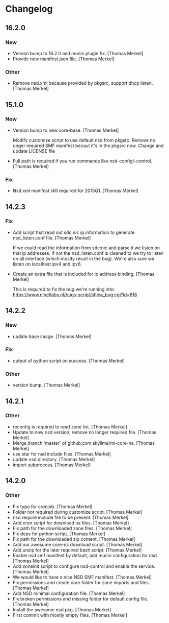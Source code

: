 # Changelog

## 16.2.0

### New

* Version bump to 16.2.0 and munin plugin fix. [Thomas Merkel]
* Provide new manifest.json file. [Thomas Merkel]

### Other

* Remove nsd.xml because provided by pkgsrc, support dhcp listen. [Thomas Merkel]

## 15.1.0

### New

* Version bump to new core-base. [Thomas Merkel]

	Modify customize script to use default nsd from pkgsrc. Remove no
	onger required SMF manifest becaut it's in the pkgsrc now. Change
	and update LICENSE file

* Full path is required if you run commands like nsd-config/-control. [Thomas Merkel]

### Fix

* Nsd.xml manifest still required for 2015Q1. [Thomas Merkel]

## 14.2.3

### Fix

* Add script that read out sdc:nic ip information to generate nsd_listen.conf file. [Thomas Merkel]

    If we could read the information from sdc:nic and parse it we listen
    on that ip addresses. If not the nsd_listen.conf is cleaned to we try
    to listen on all interface (which moslty result in the bug).  We're
    also sure we listen on localhost ipv4 and ipv6.

* Create an extra file that is included for ip address binding. [Thomas Merkel]

    This is required to fix the bug we're running into:
    https://www.nlnetlabs.nl/bugs-script/show_bug.cgi?id=618

## 14.2.2

### New

* update base image. [Thomas Merkel]

### Fix

* output of python script on success. [Thomas Merkel]

### Other

* version bump. [Thomas Merkel]

## 14.2.1

### Other

* reconfig is required to read zone list. [Thomas Merkel]
* Update to new nsd version, remove no longer required file. [Thomas Merkel]
* Merge branch 'master' of github.com:skylime/mi-core-ns. [Thomas Merkel]
* use star for nsd include files. [Thomas Merkel]
* update nsd directory. [Thomas Merkel]
* import subprocess. [Thomas Merkel]

## 14.2.0

### Other

* Fix typo for cronjob. [Thomas Merkel]
* Folder not required during customize script. [Thomas Merkel]
* nsd require include file to be present. [Thomas Merkel]
* Add cron script for download ns files. [Thomas Merkel]
* Fix path for the downloaded zone files. [Thomas Merkel]
* Fix deps for python script. [Thomas Merkel]
* Fix path for the downloaded zip content. [Thomas Merkel]
* Add our awesome core-ns download script. [Thomas Merkel]
* Add unzip for the later required bash script. [Thomas Merkel]
* Enable nsd smf manifest by default, add munin configuration for nsd. [Thomas Merkel]
* Add zoneinit script to configure nsd-control and enable the service. [Thomas Merkel]
* We would like to have a nice NSD SMF manifest. [Thomas Merkel]
* Fix permissions and create core folder for zone imports and files. [Thomas Merkel]
* Add NSD minimal configuration file. [Thomas Merkel]
* Fix broken permissions and missing folder for default config file. [Thomas Merkel]
* Install the awesome nsd pkg. [Thomas Merkel]
* First commit with mostly empty files. [Thomas Merkel]
